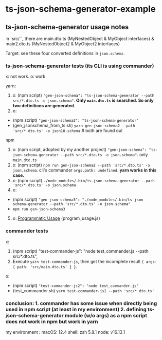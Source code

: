 # ts-json-schema-generator-example

## ts-json-schema-generator usage notes 

in `src/``, there are main.dto.ts (MyNestedObject & MyObject interfaces) & main2.dto.ts (MyNestedObject2 & MyObject2 interfaces)

Target: see these four converted definitions in `json.schema`.

### ts-json-schema-generator tests (its CLI is using commander)

x: not work. o: work

yarn: 
1. x: (npm script) `"gen-json-schema": "ts-json-schema-generator --path src/*.dto.ts -o json.schema"`. **Only `main.dto.ts` is searched. So only two definitions are generated**.
2. o: 
  - (npm script) `"gen-json-schema2": "ts-json-schema-generator"`
  - (gen_jsonschema_from_ts.sh) `yarn gen-json-schema2 --path 'src/*.dto.ts' -o json10.schema` # both are found out

npm
1. x: (npm script, adopted by my another project) `"gen-json-schema": "ts-json-schema-generator --path src/*.dto.ts -o json.schema"`. only `main.dto.ts` 
2. x: (npm script) `npm run gen-json-schema2 --path 'src/*.dto.ts' -o json.schema`. cli's commander `args.path: undefined`. **yarn works in this case.**
3. o: (npm script) `./node_modules/.bin/ts-json-schema-generator --path 'src/*.dto.ts' -o json.schema`
4. o: 
  - (npm script) `"gen-json-schema3": "./node_modules/.bin/ts-json-schema-generator --path 'src/*.dto.ts' -o json.schema"`
  - `npm run gen-json-schema3`
5. o: [Programmatic Usage](https://github.com/vega/ts-json-schema-generator#programmatic-usage) (program_usage.js)

### commander tests 

x: 
1. (npm script) "test-commander-js": "node test_commander.js --path src/*.dto.ts",
2. Execute `yarn test-commander-js`, then get the incomplete result `{ args: { path: 'src/main.dto.ts' } }`. 

o:
- (npm script) `"test-commander-js2": "node test_commander.js"`
- (test_commander.sh) `yarn test-commander-js2 --path 'src/*.dto.ts'`

### conclusion: 1. commander has some issue when directly being used in npm script (at least in my environment) 2. defining ts-json-schema-generator module (w/o args) as a npm script does not work in npm but work in yarn

my environment :
macOS: 12.4
shell: zsh 5.8.1
node: v16.13.1


